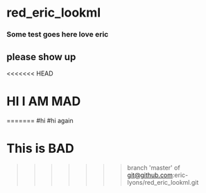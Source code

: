 # red_eric_lookml

### Some test goes here love eric
## please show up
<<<<<<< HEAD
# HI I AM MAD
=======
#hi
#hi again
# This is BAD
>>>>>>> branch 'master' of git@github.com:eric-lyons/red_eric_lookml.git

